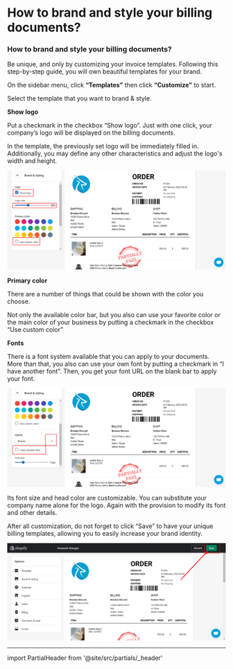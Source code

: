 # How to brand and style your billing documents?


### How to brand and style your billing documents?

Be unique, and only by customizing your invoice templates. Following this step-by-step guide, you will own beautiful templates for your brand.

On the sidebar menu, click **“Templates”** then click **“Customize”** to start. 

Select the template that you want to brand & style.

**Show logo** 

Put a checkmark in the checkbox “Show logo”. Just with one click, your company’s logo will be displayed on the billing documents. 

In the template, the previously set logo will be immediately filled in. Additionally, you may define any other characteristics and adjust the logo's width and height.

![Fordeer-Store-·-Templates-·-Shopify (11).png](How%20to%20brand%20and%20style%20your%20billing%20documents%20d5abd4b8d4774dc1b8e302a4043d23ef/Fordeer-Store--Templates--Shopify_(11).png)

**Primary color**

There are a number of things that could be shown with the color you choose. 

Not only the available color bar, but you also can use your favorite color or the main color of your business by putting a checkmark in the checkbox “Use custom color”

**Fonts**

There is a font system available that you can apply to your documents. More than that, you also can use your own font by putting a checkmark in “I have another font”. Then, you get your font URL on the blank bar to apply your font. 

![Fordeer-Store-·-Templates-·-Shopify (10).png](How%20to%20brand%20and%20style%20your%20billing%20documents%20d5abd4b8d4774dc1b8e302a4043d23ef/Fordeer-Store--Templates--Shopify_(10).png)

Its font size and head color are customizable. You can substitute your company name alone for the logo. Again with the provision to modify its font and other details.

After all customization, do not forget to click “Save” to have your unique billing templates, allowing you to easily increase your brand identity. 

![Fordeer-Store-·-Templates-·-Shopify (15).png](How%20to%20brand%20and%20style%20your%20billing%20documents%20d5abd4b8d4774dc1b8e302a4043d23ef/Fordeer-Store--Templates--Shopify_(15).png)

---

import PartialHeader from '@site/src/partials/_header'

<PartialHeader/>
